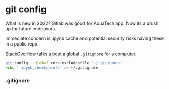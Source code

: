 # git config

What is new in 2022? Gitlab was good for AquaTech app. Now its a brush up for future endeavors.

Immediate concern is .ipynb cache and potential security risks having these in a public repo.

[StackOverflow](https://stackoverflow.com/questions/35916658/how-to-git-ignore-ipython-notebook-checkpoints-anywhere-in-repository) talks a bout a global `.gitignore` for a computer.

```zsh
git config --global core.excludesfile '~/.gitignore'
echo '.ipynb_checkpoints' >> ~/.gitignore
```

### .gitignore
